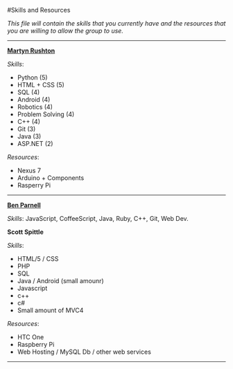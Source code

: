 #Skills and Resources

_This file will contain the skills that you currently have and the resources that you are willing to allow the group to use._

---

__[Martyn Rushton](http://github.com/martynrushton)__

_Skills_:
- Python (5)
- HTML + CSS (5)
- SQL (4)
- Android (4)
- Robotics (4)
- Problem Solving (4)
- C++ (4)
- Git (3)
- Java (3)
- ASP.NET (2)

_Resources_:
- Nexus 7
- Arduino + Components
- Rasperry Pi

---

__[Ben Parnell](http://github.com/benjaminparnell)__

_Skills_:
JavaScript, CoffeeScript, Java, Ruby, C++, Git, Web Dev.

__Scott Spittle__

_Skills_:
- HTML/5 / CSS
- PHP
- SQL
- Java / Android (small amounr)
- Javascript
- c++
- c#
- Small amount of MVC4

_Resources_:
- HTC One
- Raspberry Pi
- Web Hosting / MySQL Db / other web services

---
